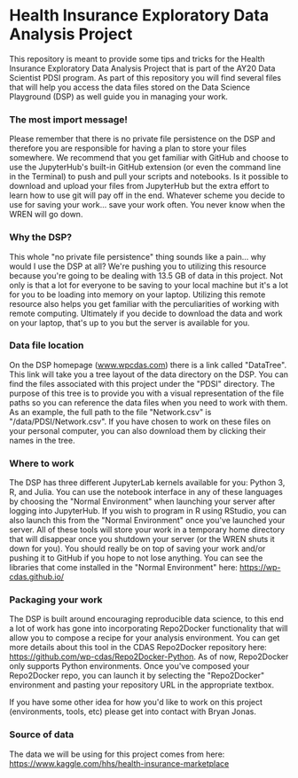 # Health Insurance Exploratory Data Analysis Project

This repository is meant to provide some tips and tricks for the Health Insurance Exploratory Data Analysis Project that is part of the AY20 Data Scientist PDSI program.  As part of this repository you will find several files that will help you access the data files stored on the Data Science Playground (DSP) as well guide you in managing your work.

### The most import message! 
Please remember that there is no private file persistence on the DSP and therefore you are responsible for having a plan to store your files somewhere.  We recommend that you get familiar with GitHub and choose to use the JupyterHub's built-in GitHub extension (or even the command line in the Terminal) to push and pull your scripts and notebooks.  Is it possible to download and upload your files from JupyterHub but the extra effort to learn how to use git will pay off in the end.  Whatever scheme you decide to use for saving your work... save your work often.  You never know when the WREN will go down.

### Why the DSP?
This whole "no private file persistence" thing sounds like a pain... why would I use the DSP at all?  We're pushing you to utilizing this resource because you're going to be dealing with 13.5 GB of data in this project.  Not only is that a lot for everyone to be saving to your local machine but it's a lot for you to be loading into memory on your laptop.  Utilizing this remote resource also helps you get familiar with the perculiarities of working with remote computing.  Ultimately if you decide to download the data and work on your laptop, that's up to you but the server is available for you.

### Data file location
On the DSP homepage (www.wpcdas.com) there is a link called "DataTree".  This link will take you a tree layout of the data directory on the DSP.  You can find the files associated with this project under the "PDSI" directory.  The purpose of this tree is to provide you with a visual representation of the file paths so you can reference the data files when you need to work with them. As an example, the full path to the file "Network.csv" is "/data/PDSI/Network.csv".  If you have chosen to work on these files on your personal computer, you can also download them by clicking their names in the tree.

### Where to work
The DSP has three different JupyterLab kernels available for you: Python 3, R, and Julia.  You can use the notebook interface in any of these languages by choosing the "Normal Environment" when launching your server after logging into JupyterHub.  If you wish to program in R using RStudio, you can also launch this from the "Normal Environment" once you've launched your server.  All of these tools will store your work in a temporary home directory that will disappear once you shutdown your server (or the WREN shuts it down for you).  You should really be on top of saving your work and/or pushing it to GitHub if you hope to not lose anything.  You can see the libraries that come installed in the "Normal Environment" here: https://wp-cdas.github.io/

### Packaging your work
The DSP is built around encouraging reproducible data science, to this end a lot of work has gone into incorporating Repo2Docker functionality that will allow you to compose a recipe for your analysis environment.  You can get more details about this tool in the CDAS Repo2Docker repository here: https://github.com/wp-cdas/Repo2Docker-Python. As of now, Repo2Docker only supports Python environments.  Once you've composed your Repo2Docker repo, you can launch it by selecting the "Repo2Docker" environment and pasting your repository URL in the appropriate textbox.

If you have some other idea for how you'd like to work on this project (environments, tools, etc) please get into contact with Bryan Jonas.

### Source of data
The data we will be using for this project comes from here: https://www.kaggle.com/hhs/health-insurance-marketplace

